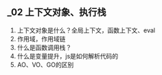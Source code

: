## _02 上下文对象、执行栈
1. 上下文对象是什么？全局上下文，函数上下文、eval
2. 作用域，作用域链
3. 什么是函数调用栈？
4. 什么是变量提升，js是如何解析代码的
5. AO、VO、GO的区别
